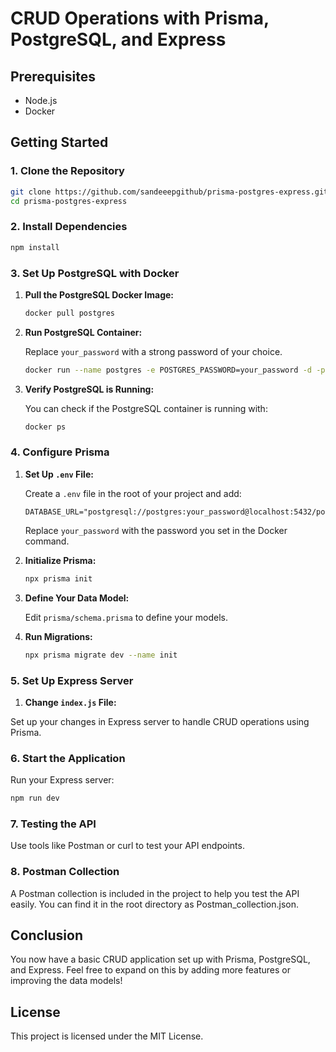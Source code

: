 # CRUD Operations with Prisma, PostgreSQL, and Express

## Prerequisites

- Node.js
- Docker

## Getting Started

### 1. Clone the Repository

```bash
git clone https://github.com/sandeeepgithub/prisma-postgres-express.git
cd prisma-postgres-express
```

### 2. Install Dependencies

```bash
npm install
```

### 3. Set Up PostgreSQL with Docker

1. **Pull the PostgreSQL Docker Image:**

   ```bash
   docker pull postgres
   ```

2. **Run PostgreSQL Container:**

   Replace `your_password` with a strong password of your choice.

   ```bash
   docker run --name postgres -e POSTGRES_PASSWORD=your_password -d -p 5432:5432 postgres
   ```

3. **Verify PostgreSQL is Running:**

   You can check if the PostgreSQL container is running with:

   ```bash
   docker ps
   ```

### 4. Configure Prisma

1. **Set Up `.env` File:**

   Create a `.env` file in the root of your project and add:

   ```env
   DATABASE_URL="postgresql://postgres:your_password@localhost:5432/postgres"
   ```

   Replace `your_password` with the password you set in the Docker command.

2. **Initialize Prisma:**

   ```bash
   npx prisma init
   ```

3. **Define Your Data Model:**

   Edit `prisma/schema.prisma` to define your models.

4. **Run Migrations:**

   ```bash
   npx prisma migrate dev --name init
   ```

### 5. Set Up Express Server

1. **Change `index.js` File:**

Set up your changes in Express server to handle CRUD operations using Prisma.

### 6. Start the Application

Run your Express server:

```bash
npm run dev
```

### 7. Testing the API

Use tools like Postman or curl to test your API endpoints.

### 8. Postman Collection

A Postman collection is included in the project to help you test the API easily. You can find it in the root directory as Postman_collection.json.

## Conclusion

You now have a basic CRUD application set up with Prisma, PostgreSQL, and Express. Feel free to expand on this by adding more features or improving the data models!

## License

This project is licensed under the MIT License.
